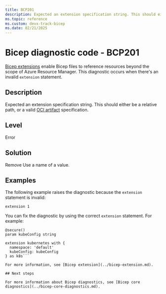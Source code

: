 ```yaml
---
title: BCP201
description: Expected an extension specification string. This should either be a relative path, or a valid OCI artifact specification.
ms.topic: reference
ms.custom: devx-track-bicep
ms.date: 02/21/2025
---
```


# Bicep diagnostic code - BCP201

[Bicep extensions](../bicep-extension.md) enable Bicep files to reference resources beyond the scope of Azure Resource Manager. This diagnostic occurs when there's an invalid `extension` statement.

## Description

Expected an extension specification string. This should either be a relative path, or a valid [OCI artifact](/azure/container-registry/container-registry-image-formats#oci-artifacts) specification.

## Level

Error

## Solution

Remove Use a name of a value.

## Examples

The following example raises the diagnostic because the `extension` statement is invalid:

```bicep
extension 1
```

You can fix the diagnostic by using the correct `extension` statement. For example:

```bicep
@secure()
param kubeConfig string

extension kubernetes with {
  namespace: 'default'
  kubeConfig: kubeConfig
} as k8s```

For more information, see [Bicep extension](../bicep-extension.md).

## Next steps

For more information about Bicep diagnostics, see [Bicep core diagnostics](../bicep-core-diagnostics.md).
